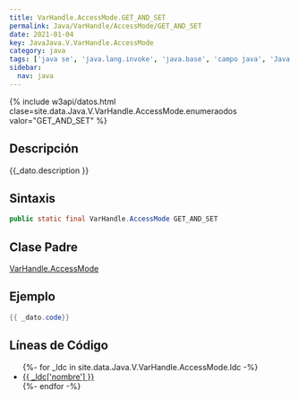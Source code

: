 ```yaml
---
title: VarHandle.AccessMode.GET_AND_SET
permalink: Java/VarHandle/AccessMode/GET_AND_SET
date: 2021-01-04
key: JavaJava.V.VarHandle.AccessMode
category: java
tags: ['java se', 'java.lang.invoke', 'java.base', 'campo java', 'Java 1.0']
sidebar: 
  nav: java
---
```


{% include w3api/datos.html clase=site.data.Java.V.VarHandle.AccessMode.enumeraodos valor="GET_AND_SET" %}

## Descripción
{{_dato.description }}

## Sintaxis
~~~java
public static final VarHandle.AccessMode GET_AND_SET
~~~

## Clase Padre
[VarHandle.AccessMode](/Java/VarHandle/AccessMode/)

## Ejemplo
~~~java
{{ _dato.code}}
~~~

## Líneas de Código
<ul>
{%- for _ldc in site.data.Java.V.VarHandle.AccessMode.ldc -%}
   <li>
       <a href="{{_ldc['url'] }}">{{ _ldc['nombre'] }}</a>
   </li>
{%- endfor -%}
</ul>
